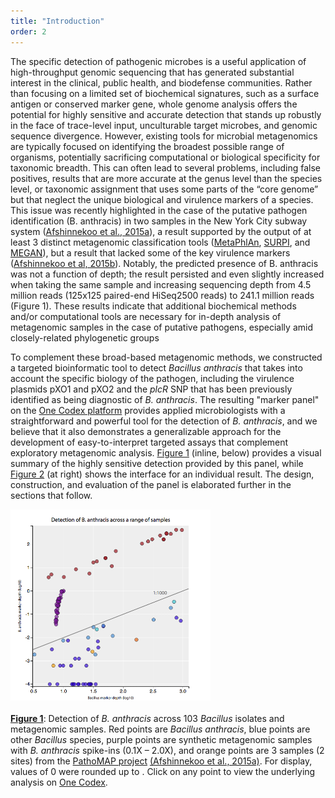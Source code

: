 ```yaml
---
title: "Introduction"
order: 2
---
```


The specific detection of pathogenic microbes is a useful application of high-throughput genomic sequencing that has generated substantial interest in the clinical, public health, and biodefense communities. Rather than focusing on a limited set of biochemical signatures, such as a surface antigen or conserved marker gene, whole genome analysis offers the potential for highly sensitive and accurate detection that stands up robustly in the face of trace-level input, unculturable target microbes, and genomic sequence divergence. However, existing tools for microbial metagenomics are typically focused on identifying the broadest possible range of organisms, potentially sacrificing computational or biological specificity for taxonomic breadth. This can often lead to several problems, including false positives, results that are more accurate at the genus level than the species level, or taxonomic assignment that uses some parts of the “core genome” but that neglect the unique biological and virulence markers of a species.  This issue was recently highlighted in the case of the putative pathogen identification (B. anthracis) in two samples in the New York City subway system ([Afshinnekoo et al., 2015a](http://www.sciencedirect.com/science/article/pii/S2405471215000022)), a result supported by the output of at least 3 distinct metagenomic classification tools ([MetaPhlAn](https://bitbucket.org/biobakery/metaphlan2), [SURPI](http://chiulab.ucsf.edu/surpi/), and [MEGAN](http://ab.inf.uni-tuebingen.de/software/megan5/)), but a result that lacked some of the key virulence markers ([Afshinnekoo et al, 2015b](http://www.cell.com/cell-systems/references/S2405-4712(15)00015-0)).  Notably, the predicted presence of B. anthracis was not a function of depth; the result persisted and even slightly increased when taking the same sample and increasing sequencing depth from 4.5 million reads (125x125 paired-end HiSeq2500 reads) to 241.1 million reads (Figure 1).  These results indicate that additional biochemical methods and/or computational tools are necessary for in-depth analysis of metagenomic samples in the case of putative pathogens, especially amid closely-related phylogenetic groups

To complement these broad-based metagenomic methods, we constructed a targeted bioinformatic tool to detect *Bacillus anthracis* that takes into account the specific biology of the pathogen, including the virulence plasmids pXO1 and pXO2 and the *plcR* SNP that has been previously identified as being diagnostic of _B. anthracis_. The resulting "marker panel" on the [One Codex platform](https://www.onecodex.com) provides applied microbiologists with a straightforward and powerful tool for the detection of *B. anthracis*, and we believe that it also demonstrates a generalizable approach for the development of easy-to-interpret targeted assays that complement exploratory metagenomic analysis. [Figure 1](#figure-1) (inline, below) provides a visual summary of the highly sensitive detection provided by this panel, while [Figure 2](#figure-2) (at right) shows the interface for an individual result. The design, construction, and evaluation of the panel is elaborated further in the sections that follow.

<script type="text/javascript" src="//mpld3.github.io/js/d3.v3.min.js"></script>
<script type="text/javascript" src="//mpld3.github.io/js/mpld3.v0.2.js"></script>

<style>
.mpld3-figure path {cursor: pointer;}
</style>

<div class="text-center">
    <div class="hidden-xs" id="fig_el89384573077776439141071"></div>
    <div class="visible-xs"><img src="data/figures/figure1_for_mobile.png" width="320px"><br><br></div>
    <div><a href="#figure-1"><b>Figure 1</b></a>: Detection of <em>B. anthracis</em> across 103 <em>Bacillus</em> isolates and metagenomic samples. Red points are <em>Bacillus anthracis</em>, blue points are other <em>Bacillus</em> species, purple points are synthetic metagenomic samples with <em>B. anthracis</em> spike-ins (0.1X &ndash; 2.0X), and orange points are 3 samples (2 sites) from the <a href="//www.pathomap.org">PathoMAP project</a> <a href="http://www.sciencedirect.com/science/article/pii/S2405471215000022">(Afshinnekoo et al., 2015a)</a>. For display, values of 0 were rounded up to <script type="math/tex" id="MathJax-Element-manual-1"> 10^{-04}\ (log_{10} = -4) </script>. <span class="hidden-xs">Click on any point to view the underlying analysis on <a href="https://www.onecodex.com">One Codex</a>.</span></div>
</div>

<script type="text/javascript">

  !function(mpld3){

    mpld3.register_plugin("htmltooltip", HtmlTooltipPlugin);
    HtmlTooltipPlugin.prototype = Object.create(mpld3.Plugin.prototype);
    HtmlTooltipPlugin.prototype.constructor = HtmlTooltipPlugin;
    HtmlTooltipPlugin.prototype.requiredProps = ["id"];
    HtmlTooltipPlugin.prototype.defaultProps = {labels:null,
                                                hoffset:0,
                                                voffset:10,
                                                ext_links:null};
    function HtmlTooltipPlugin(fig, props){
        mpld3.Plugin.call(this, fig, props);
    };
    HtmlTooltipPlugin.prototype.draw = function(){
       var obj = mpld3.get_element(this.props.id);
       var labels = this.props.labels;
       var ext_links = this.props.ext_links;
       var tooltip = d3.select("body").append("div")
                    .attr("class", "mpld3-tooltip")
                    .style("position", "absolute")
                    .style("z-index", "10")
                    .style("visibility", "hidden");
       obj.elements()
           .on("mousedown", function(d, i){
                               window.open(ext_links[i], "_blank");})
           .on("mouseover", function(d, i){
                              tooltip.html(labels[i])
                                     .style("visibility", "visible");})
           .on("mousemove", function(d, i){
                  tooltip
                    .style("top", d3.event.pageY + this.props.voffset + "px")
                    .style("left",d3.event.pageX + this.props.hoffset + "px");
                 }.bind(this))
           .on("mouseout",  function(d, i){
                           tooltip.style("visibility", "hidden");});
    };

       mpld3.draw_figure("fig_el89384573077776439141071", {"axes": [{"xlim": [0.47999999999999998, 3.1000000000000001], "yscale": "linear", "axesbg": "#EEEEEE", "texts": [{"v_baseline": "auto", "h_anchor": "start", "color": "#808080", "text": "1:1000", "coordinates": "data", "zorder": 3, "alpha": 1, "fontsize": 16.0, "position": [2.5, -0.14999999999999999], "rotation": -0.0, "id": "el89384556096016"}, {"v_baseline": "hanging", "h_anchor": "middle", "color": "#000000", "text": "Bacillus marker depth (log10)", "coordinates": "axes", "zorder": 3, "alpha": 1, "fontsize": 12.0, "position": [0.5, -0.065], "rotation": -0.0, "id": "el89384573320016"}, {"v_baseline": "auto", "h_anchor": "middle", "color": "#000000", "text": "B. anthracis marker depth (log10)", "coordinates": "axes", "zorder": 3, "alpha": 1, "fontsize": 12.0, "position": [-0.075, 0.5], "rotation": -90.0, "id": "el89384573234640"}, {"v_baseline": "auto", "h_anchor": "middle", "color": "#000000", "text": "Detection of B. anthracis across a range of samples", "coordinates": "axes", "zorder": 3, "alpha": 1, "fontsize": 18.0, "position": [0.5, 1.025], "rotation": -0.0, "id": "el89384573190864"}], "zoomable": true, "images": [], "xdomain": [0.47999999999999998, 3.1000000000000001], "ylim": [-4.0999999999999996, 2.7999999999999998], "paths": [], "sharey": [], "sharex": [], "axesbgalpha": null, "axes": [{"scale": "linear", "tickformat": null, "grid": {"color": "#FFFFFF", "alpha": 1.0, "dasharray": "10,0", "gridOn": true}, "fontsize": 12.0, "position": "bottom", "nticks": 8, "tickvalues": null}, {"scale": "linear", "tickformat": null, "grid": {"color": "#FFFFFF", "alpha": 1.0, "dasharray": "10,0", "gridOn": true}, "fontsize": 12.0, "position": "left", "nticks": 9, "tickvalues": null}], "lines": [{"color": "#808080", "yindex": 1, "coordinates": "data", "dasharray": "10,0", "zorder": 1, "alpha": 1, "xindex": 0, "linewidth": 2.0, "data": "data01", "id": "el89384573078672"}], "markers": [], "id": "el89384573077584", "ydomain": [-4.0999999999999996, 2.7999999999999998], "collections": [{"paths": [[[[0.0, -0.5], [0.13260155, -0.5], [0.25978993539242673, -0.44731684579412084], [0.3535533905932738, -0.3535533905932738], [0.44731684579412084, -0.25978993539242673], [0.5, -0.13260155], [0.5, 0.0], [0.5, 0.13260155], [0.44731684579412084, 0.25978993539242673], [0.3535533905932738, 0.3535533905932738], [0.25978993539242673, 0.44731684579412084], [0.13260155, 0.5], [0.0, 0.5], [-0.13260155, 0.5], [-0.25978993539242673, 0.44731684579412084], [-0.3535533905932738, 0.3535533905932738], [-0.44731684579412084, 0.25978993539242673], [-0.5, 0.13260155], [-0.5, 0.0], [-0.5, -0.13260155], [-0.44731684579412084, -0.25978993539242673], [-0.3535533905932738, -0.3535533905932738], [-0.25978993539242673, -0.44731684579412084], [-0.13260155, -0.5], [0.0, -0.5]], ["M", "C", "C", "C", "C", "C", "C", "C", "C", "Z"]]], "edgecolors": ["#000000"], "edgewidths": [1.0], "offsets": "data02", "yindex": 1, "id": "el89384569923408", "pathtransforms": [[11.11111111111111, 0.0, 0.0, 11.11111111111111, 0.0, 0.0]], "pathcoordinates": "display", "offsetcoordinates": "data", "zorder": 2, "xindex": 0, "alphas": [0.7], "facecolors": ["#9A1922", "#9A1922", "#9A1922", "#9A1922", "#9A1922", "#9A1922", "#9A1922", "#9A1922", "#9A1922", "#9A1922", "#9A1922", "#9A1922", "#9A1922", "#9A1922", "#9A1922", "#9A1922", "#9A1922", "#9A1922", "#9A1922", "#9A1922", "#9A1922", "#9A1922", "#7C1B96", "#7C1B96", "#7C1B96", "#7C1B96", "#7C1B96", "#7C1B96", "#7C1B96", "#7C1B96", "#7C1B96", "#7C1B96", "#7C1B96", "#7C1B96", "#7C1B96", "#7C1B96", "#7C1B96", "#7C1B96", "#7C1B96", "#7C1B96", "#7C1B96", "#7C1B96", "#7C1B96", "#7C1B96", "#7C1B96", "#7C1B96", "#7C1B96", "#7C1B96", "#7C1B96", "#7C1B96", "#7C1B96", "#7C1B96", "#7C1B96", "#7C1B96", "#7C1B96", "#7C1B96", "#7C1B96", "#7C1B96", "#EE9F22", "#EE9F22", "#330ECD", "#330ECD", "#330ECD", "#330ECD", "#330ECD", "#330ECD", "#330ECD", "#330ECD", "#330ECD", "#330ECD", "#330ECD", "#330ECD", "#330ECD", "#330ECD", "#330ECD", "#330ECD", "#330ECD", "#330ECD", "#330ECD", "#330ECD", "#330ECD", "#330ECD", "#330ECD", "#330ECD", "#330ECD", "#330ECD", "#00B1CD", "#4C8ECD", "#4C8ECD", "#4C8ECD", "#4C8ECD", "#4C8ECD", "#4C8ECD", "#4C8ECD", "#4C8ECD", "#4C8ECD", "#330ECD", "#330ECD", "#330ECD", "#40C5CD", "#40C5CD", "#330ECD", "#E46421"]}], "xscale": "linear", "bbox": [0.125, 0.099999999999999978, 0.77500000000000002, 0.80000000000000004]}], "height": 640.0, "width": 640.0, "plugins": [{"type": "reset"}, {"enabled": false, "button": true, "type": "zoom"}, {"enabled": false, "button": true, "type": "boxzoom"}, {"voffset": 15, "labels": ["<div class=\"nbtooltip\">Bacillus anthracis<br><em>B. anthracis</em> depth: 18.65<br><em>Bacillus</em> depth: 36.12</div>", "<div class=\"nbtooltip\">Bacillus anthracis<br><em>B. anthracis</em> depth: 239.29<br><em>Bacillus</em> depth: 416.75</div>", "<div class=\"nbtooltip\">Bacillus anthracis<br><em>B. anthracis</em> depth: 16.72<br><em>Bacillus</em> depth: 31.62</div>", "<div class=\"nbtooltip\">Bacillus anthracis<br><em>B. anthracis</em> depth: 420.07<br><em>Bacillus</em> depth: 773.25</div>", "<div class=\"nbtooltip\">Bacillus anthracis<br><em>B. anthracis</em> depth: 163.17<br><em>Bacillus</em> depth: 477.00</div>", "<div class=\"nbtooltip\">Bacillus anthracis<br><em>B. anthracis</em> depth: 25.77<br><em>Bacillus</em> depth: 50.50</div>", "<div class=\"nbtooltip\">Bacillus anthracis<br><em>B. anthracis</em> depth: 5.60<br><em>Bacillus</em> depth: 27.12</div>", "<div class=\"nbtooltip\">Bacillus anthracis<br><em>B. anthracis</em> depth: 25.77<br><em>Bacillus</em> depth: 50.50</div>", "<div class=\"nbtooltip\">Bacillus anthracis<br><em>B. anthracis</em> depth: 166.12<br><em>Bacillus</em> depth: 306.50</div>", "<div class=\"nbtooltip\">Bacillus anthracis<br><em>B. anthracis</em> depth: 3.96<br><em>Bacillus</em> depth: 10.12</div>", "<div class=\"nbtooltip\">Bacillus anthracis<br><em>B. anthracis</em> depth: 163.17<br><em>Bacillus</em> depth: 477.00</div>", "<div class=\"nbtooltip\">Bacillus anthracis<br><em>B. anthracis</em> depth: 8.52<br><em>Bacillus</em> depth: 16.12</div>", "<div class=\"nbtooltip\">Bacillus anthracis<br><em>B. anthracis</em> depth: 284.71<br><em>Bacillus</em> depth: 533.25</div>", "<div class=\"nbtooltip\">Bacillus anthracis<br><em>B. anthracis</em> depth: 11.63<br><em>Bacillus</em> depth: 64.50</div>", "<div class=\"nbtooltip\">Bacillus anthracis<br><em>B. anthracis</em> depth: 411.56<br><em>Bacillus</em> depth: 966.25</div>", "<div class=\"nbtooltip\">Bacillus anthracis<br><em>B. anthracis</em> depth: 3.85<br><em>Bacillus</em> depth: 5.62</div>", "<div class=\"nbtooltip\">Bacillus anthracis<br><em>B. anthracis</em> depth: 299.82<br><em>Bacillus</em> depth: 531.62</div>", "<div class=\"nbtooltip\">Bacillus anthracis<br><em>B. anthracis</em> depth: 281.08<br><em>Bacillus</em> depth: 628.75</div>", "<div class=\"nbtooltip\">Bacillus anthracis<br><em>B. anthracis</em> depth: 108.26<br><em>Bacillus</em> depth: 206.75</div>", "<div class=\"nbtooltip\">Bacillus anthracis<br><em>B. anthracis</em> depth: 5.10<br><em>Bacillus</em> depth: 6.25</div>", "<div class=\"nbtooltip\">Bacillus anthracis<br><em>B. anthracis</em> depth: 51.57<br><em>Bacillus</em> depth: 75.25</div>", "<div class=\"nbtooltip\">Bacillus anthracis<br><em>B. anthracis</em> depth: 133.95<br><em>Bacillus</em> depth: 261.38</div>", "<div class=\"nbtooltip\">Metagenomic<br><em>B. anthracis</em> depth: 0.95<br><em>Bacillus</em> depth: 9.88</div>", "<div class=\"nbtooltip\">Metagenomic<br><em>B. anthracis</em> depth: 0.13<br><em>Bacillus</em> depth: 7.75</div>", "<div class=\"nbtooltip\">Metagenomic<br><em>B. anthracis</em> depth: 0.25<br><em>Bacillus</em> depth: 8.12</div>", "<div class=\"nbtooltip\">Metagenomic<br><em>B. anthracis</em> depth: 0.38<br><em>Bacillus</em> depth: 8.25</div>", "<div class=\"nbtooltip\">Metagenomic<br><em>B. anthracis</em> depth: 0.51<br><em>Bacillus</em> depth: 9.00</div>", "<div class=\"nbtooltip\">Metagenomic<br><em>B. anthracis</em> depth: 0.05<br><em>Bacillus</em> depth: 7.50</div>", "<div class=\"nbtooltip\">Metagenomic<br><em>B. anthracis</em> depth: 1.01<br><em>Bacillus</em> depth: 10.00</div>", "<div class=\"nbtooltip\">Metagenomic<br><em>B. anthracis</em> depth: 0.15<br><em>Bacillus</em> depth: 7.50</div>", "<div class=\"nbtooltip\">Metagenomic<br><em>B. anthracis</em> depth: 0.27<br><em>Bacillus</em> depth: 7.62</div>", "<div class=\"nbtooltip\">Metagenomic<br><em>B. anthracis</em> depth: 0.38<br><em>Bacillus</em> depth: 8.00</div>", "<div class=\"nbtooltip\">Metagenomic<br><em>B. anthracis</em> depth: 0.49<br><em>Bacillus</em> depth: 8.62</div>", "<div class=\"nbtooltip\">Metagenomic<br><em>B. anthracis</em> depth: 0.06<br><em>Bacillus</em> depth: 7.50</div>", "<div class=\"nbtooltip\">Metagenomic<br><em>B. anthracis</em> depth: 0.89<br><em>Bacillus</em> depth: 9.38</div>", "<div class=\"nbtooltip\">Metagenomic<br><em>B. anthracis</em> depth: 0.11<br><em>Bacillus</em> depth: 7.88</div>", "<div class=\"nbtooltip\">Metagenomic<br><em>B. anthracis</em> depth: 0.22<br><em>Bacillus</em> depth: 8.12</div>", "<div class=\"nbtooltip\">Metagenomic<br><em>B. anthracis</em> depth: 0.34<br><em>Bacillus</em> depth: 8.50</div>", "<div class=\"nbtooltip\">Metagenomic<br><em>B. anthracis</em> depth: 0.45<br><em>Bacillus</em> depth: 8.50</div>", "<div class=\"nbtooltip\">Metagenomic<br><em>B. anthracis</em> depth: 0.05<br><em>Bacillus</em> depth: 7.62</div>", "<div class=\"nbtooltip\">Metagenomic<br><em>B. anthracis</em> depth: 0.97<br><em>Bacillus</em> depth: 9.25</div>", "<div class=\"nbtooltip\">Metagenomic<br><em>B. anthracis</em> depth: 0.11<br><em>Bacillus</em> depth: 8.00</div>", "<div class=\"nbtooltip\">Metagenomic<br><em>B. anthracis</em> depth: 0.25<br><em>Bacillus</em> depth: 8.25</div>", "<div class=\"nbtooltip\">Metagenomic<br><em>B. anthracis</em> depth: 0.37<br><em>Bacillus</em> depth: 8.50</div>", "<div class=\"nbtooltip\">Metagenomic<br><em>B. anthracis</em> depth: 0.48<br><em>Bacillus</em> depth: 8.50</div>", "<div class=\"nbtooltip\">Metagenomic<br><em>B. anthracis</em> depth: 0.04<br><em>Bacillus</em> depth: 7.38</div>", "<div class=\"nbtooltip\">Metagenomic<br><em>B. anthracis</em> depth: 0.94<br><em>Bacillus</em> depth: 9.25</div>", "<div class=\"nbtooltip\">Metagenomic<br><em>B. anthracis</em> depth: 0.12<br><em>Bacillus</em> depth: 7.62</div>", "<div class=\"nbtooltip\">Metagenomic<br><em>B. anthracis</em> depth: 0.23<br><em>Bacillus</em> depth: 7.75</div>", "<div class=\"nbtooltip\">Metagenomic<br><em>B. anthracis</em> depth: 0.37<br><em>Bacillus</em> depth: 8.00</div>", "<div class=\"nbtooltip\">Metagenomic<br><em>B. anthracis</em> depth: 0.47<br><em>Bacillus</em> depth: 8.25</div>", "<div class=\"nbtooltip\">Metagenomic<br><em>B. anthracis</em> depth: 0.06<br><em>Bacillus</em> depth: 7.38</div>", "<div class=\"nbtooltip\">Metagenomic<br><em>B. anthracis</em> depth: 0.69<br><em>Bacillus</em> depth: 9.00</div>", "<div class=\"nbtooltip\">Metagenomic<br><em>B. anthracis</em> depth: 0.08<br><em>Bacillus</em> depth: 7.62</div>", "<div class=\"nbtooltip\">Metagenomic<br><em>B. anthracis</em> depth: 0.16<br><em>Bacillus</em> depth: 7.88</div>", "<div class=\"nbtooltip\">Metagenomic<br><em>B. anthracis</em> depth: 0.24<br><em>Bacillus</em> depth: 8.00</div>", "<div class=\"nbtooltip\">Metagenomic<br><em>B. anthracis</em> depth: 0.34<br><em>Bacillus</em> depth: 8.12</div>", "<div class=\"nbtooltip\">Metagenomic<br><em>B. anthracis</em> depth: 0.04<br><em>Bacillus</em> depth: 7.50</div>", "<div class=\"nbtooltip\">PathoMAP - J Train<br><em>B. anthracis</em> depth: 0.00<br><em>Bacillus</em> depth: 30.50</div>", "<div class=\"nbtooltip\">PathoMAP - Pelham Pkwy<br><em>B. anthracis</em> depth: 0.00<br><em>Bacillus</em> depth: 6.75</div>", "<div class=\"nbtooltip\">Bacillus thuringiensis<br><em>B. anthracis</em> depth: 0.00<br><em>Bacillus</em> depth: 15.62</div>", "<div class=\"nbtooltip\">Bacillus thuringiensis<br><em>B. anthracis</em> depth: 0.00<br><em>Bacillus</em> depth: 28.25</div>", "<div class=\"nbtooltip\">Bacillus thuringiensis<br><em>B. anthracis</em> depth: 0.00<br><em>Bacillus</em> depth: 26.50</div>", "<div class=\"nbtooltip\">Bacillus thuringiensis<br><em>B. anthracis</em> depth: 0.00<br><em>Bacillus</em> depth: 9.88</div>", "<div class=\"nbtooltip\">Bacillus thuringiensis<br><em>B. anthracis</em> depth: 0.00<br><em>Bacillus</em> depth: 34.62</div>", "<div class=\"nbtooltip\">Bacillus thuringiensis<br><em>B. anthracis</em> depth: 0.00<br><em>Bacillus</em> depth: 6.38</div>", "<div class=\"nbtooltip\">Bacillus thuringiensis<br><em>B. anthracis</em> depth: 0.00<br><em>Bacillus</em> depth: 26.00</div>", "<div class=\"nbtooltip\">Bacillus thuringiensis<br><em>B. anthracis</em> depth: 0.00<br><em>Bacillus</em> depth: 29.00</div>", "<div class=\"nbtooltip\">Bacillus thuringiensis<br><em>B. anthracis</em> depth: 0.00<br><em>Bacillus</em> depth: 13.38</div>", "<div class=\"nbtooltip\">Bacillus thuringiensis<br><em>B. anthracis</em> depth: 0.01<br><em>Bacillus</em> depth: 11.88</div>", "<div class=\"nbtooltip\">Bacillus thuringiensis<br><em>B. anthracis</em> depth: 0.03<br><em>Bacillus</em> depth: 46.50</div>", "<div class=\"nbtooltip\">Bacillus thuringiensis<br><em>B. anthracis</em> depth: 0.00<br><em>Bacillus</em> depth: 5.88</div>", "<div class=\"nbtooltip\">Bacillus thuringiensis<br><em>B. anthracis</em> depth: 0.00<br><em>Bacillus</em> depth: 14.25</div>", "<div class=\"nbtooltip\">Bacillus thuringiensis<br><em>B. anthracis</em> depth: 0.00<br><em>Bacillus</em> depth: 7.88</div>", "<div class=\"nbtooltip\">Bacillus thuringiensis<br><em>B. anthracis</em> depth: 0.00<br><em>Bacillus</em> depth: 14.62</div>", "<div class=\"nbtooltip\">Bacillus thuringiensis<br><em>B. anthracis</em> depth: 0.00<br><em>Bacillus</em> depth: 13.88</div>", "<div class=\"nbtooltip\">Bacillus thuringiensis<br><em>B. anthracis</em> depth: 0.00<br><em>Bacillus</em> depth: 21.38</div>", "<div class=\"nbtooltip\">Bacillus thuringiensis<br><em>B. anthracis</em> depth: 0.00<br><em>Bacillus</em> depth: 24.12</div>", "<div class=\"nbtooltip\">Bacillus thuringiensis<br><em>B. anthracis</em> depth: 0.00<br><em>Bacillus</em> depth: 28.12</div>", "<div class=\"nbtooltip\">Bacillus thuringiensis<br><em>B. anthracis</em> depth: 0.00<br><em>Bacillus</em> depth: 8.75</div>", "<div class=\"nbtooltip\">Bacillus thuringiensis<br><em>B. anthracis</em> depth: 0.00<br><em>Bacillus</em> depth: 18.12</div>", "<div class=\"nbtooltip\">Bacillus thuringiensis<br><em>B. anthracis</em> depth: 0.00<br><em>Bacillus</em> depth: 27.00</div>", "<div class=\"nbtooltip\">Bacillus thuringiensis<br><em>B. anthracis</em> depth: 0.00<br><em>Bacillus</em> depth: 15.25</div>", "<div class=\"nbtooltip\">Bacillus thuringiensis<br><em>B. anthracis</em> depth: 0.00<br><em>Bacillus</em> depth: 23.38</div>", "<div class=\"nbtooltip\">Bacillus thuringiensis<br><em>B. anthracis</em> depth: 0.00<br><em>Bacillus</em> depth: 18.00</div>", "<div class=\"nbtooltip\">Bacillus thuringiensis<br><em>B. anthracis</em> depth: 0.00<br><em>Bacillus</em> depth: 17.50</div>", "<div class=\"nbtooltip\">Bacillus subtilis<br><em>B. anthracis</em> depth: 0.00<br><em>Bacillus</em> depth: 0.00</div>", "<div class=\"nbtooltip\">Bacillus cereus<br><em>B. anthracis</em> depth: 0.01<br><em>Bacillus</em> depth: 66.75</div>", "<div class=\"nbtooltip\">Bacillus cereus<br><em>B. anthracis</em> depth: 0.01<br><em>Bacillus</em> depth: 25.88</div>", "<div class=\"nbtooltip\">Bacillus cereus<br><em>B. anthracis</em> depth: 0.06<br><em>Bacillus</em> depth: 324.00</div>", "<div class=\"nbtooltip\">Bacillus cereus<br><em>B. anthracis</em> depth: 0.03<br><em>Bacillus</em> depth: 46.50</div>", "<div class=\"nbtooltip\">Bacillus cereus<br><em>B. anthracis</em> depth: 0.03<br><em>Bacillus</em> depth: 31.75</div>", "<div class=\"nbtooltip\">Bacillus cereus<br><em>B. anthracis</em> depth: 0.00<br><em>Bacillus</em> depth: 34.12</div>", "<div class=\"nbtooltip\">Bacillus cereus<br><em>B. anthracis</em> depth: 0.00<br><em>Bacillus</em> depth: 3.25</div>", "<div class=\"nbtooltip\">Bacillus cereus<br><em>B. anthracis</em> depth: 0.01<br><em>Bacillus</em> depth: 9.88</div>", "<div class=\"nbtooltip\">Bacillus cereus<br><em>B. anthracis</em> depth: 0.19<br><em>Bacillus</em> depth: 630.12</div>", "<div class=\"nbtooltip\">Bacillus thuringiensis<br><em>B. anthracis</em> depth: 0.00<br><em>Bacillus</em> depth: 38.25</div>", "<div class=\"nbtooltip\">Bacillus thuringiensis<br><em>B. anthracis</em> depth: 0.01<br><em>Bacillus</em> depth: 37.62</div>", "<div class=\"nbtooltip\">Bacillus thuringiensis<br><em>B. anthracis</em> depth: 0.05<br><em>Bacillus</em> depth: 925.12</div>", "<div class=\"nbtooltip\">Bacillus mycoides<br><em>B. anthracis</em> depth: 0.02<br><em>Bacillus</em> depth: 36.12</div>", "<div class=\"nbtooltip\">Bacillus mycoides<br><em>B. anthracis</em> depth: 0.34<br><em>Bacillus</em> depth: 713.12</div>", "<div class=\"nbtooltip\">Bacillus thuringiensis<br><em>B. anthracis</em> depth: 0.07<br><em>Bacillus</em> depth: 781.88</div>", "<div class=\"nbtooltip\">PathoMAP - Pelham Pkwy (High Depth)<br><em>B. anthracis</em> depth: 0.01<br><em>Bacillus</em> depth: 166.60</div>"], "ext_links": ["https://app.onecodex.com/markerpanel/public/95b772397d254594", "https://app.onecodex.com/markerpanel/public/21ab1777d36d4923", "https://app.onecodex.com/markerpanel/public/4db8c5da29bf415a", "https://app.onecodex.com/markerpanel/public/5f90beca24754104", "https://app.onecodex.com/markerpanel/public/616c85b64957497f", "https://app.onecodex.com/markerpanel/public/0bc30f91783a4251", "https://app.onecodex.com/markerpanel/public/b32b61b9bba34148", "https://app.onecodex.com/markerpanel/public/6d7e9f1e313943cf", "https://app.onecodex.com/markerpanel/public/2e3c592c96604f35", "https://app.onecodex.com/markerpanel/public/b201ff8b02b6441a", "https://app.onecodex.com/markerpanel/public/fe28720c16ea4e02", "https://app.onecodex.com/markerpanel/public/6cdf19486eda46c3", "https://app.onecodex.com/markerpanel/public/e23d92debfa24a29", "https://app.onecodex.com/markerpanel/public/cf61b1614a554cba", "https://app.onecodex.com/markerpanel/public/a09ea851c55f43b1", "https://app.onecodex.com/markerpanel/public/5b461237d44c42af", "https://app.onecodex.com/markerpanel/public/34985f33c5724db5", "https://app.onecodex.com/markerpanel/public/408ab894c0e34574", "https://app.onecodex.com/markerpanel/public/e09f43e2d5354178", "https://app.onecodex.com/markerpanel/public/f1c6a780d9324e56", "https://app.onecodex.com/markerpanel/public/4f87f456564443e9", "https://app.onecodex.com/markerpanel/public/3c59e29cdfc048da", "https://app.onecodex.com/markerpanel/public/d1e9311de65b493e", "https://app.onecodex.com/markerpanel/public/29785ff86843473f", "https://app.onecodex.com/markerpanel/public/76edb54e6cf44bf9", "https://app.onecodex.com/markerpanel/public/9ce721f0d366431c", "https://app.onecodex.com/markerpanel/public/b29bfe8016924ead", "https://app.onecodex.com/markerpanel/public/0b481e21212e4fa8", "https://app.onecodex.com/markerpanel/public/60ec09d2208f4d3c", "https://app.onecodex.com/markerpanel/public/74eda9612a984152", "https://app.onecodex.com/markerpanel/public/bc36bbca388b4658", "https://app.onecodex.com/markerpanel/public/94eac4d020014c8b", "https://app.onecodex.com/markerpanel/public/74d6e50f48ae4653", "https://app.onecodex.com/markerpanel/public/1257716fa04e4328", "https://app.onecodex.com/markerpanel/public/3f9f5fe7d9734df3", "https://app.onecodex.com/markerpanel/public/930d0ee1a61a44d5", "https://app.onecodex.com/markerpanel/public/a784865c01144cb4", "https://app.onecodex.com/markerpanel/public/2953293c05da4662", "https://app.onecodex.com/markerpanel/public/6fb3f014a5c543e9", "https://app.onecodex.com/markerpanel/public/0a2f5c649d5e43ca", "https://app.onecodex.com/markerpanel/public/23781b46233e45a8", "https://app.onecodex.com/markerpanel/public/7464000d88034d4f", "https://app.onecodex.com/markerpanel/public/a1e66f422bcc48f6", "https://app.onecodex.com/markerpanel/public/68a7eb56b10f4b56", "https://app.onecodex.com/markerpanel/public/d05fcef6cc7b4f35", "https://app.onecodex.com/markerpanel/public/3f83394a40a94e18", "https://app.onecodex.com/markerpanel/public/3d7b0556399b4df7", "https://app.onecodex.com/markerpanel/public/cd7a6236427246f8", "https://app.onecodex.com/markerpanel/public/7d260b6859954a53", "https://app.onecodex.com/markerpanel/public/1311fb85231d47ea", "https://app.onecodex.com/markerpanel/public/1892f38b0fbe4b74", "https://app.onecodex.com/markerpanel/public/251c767ca54f4748", "https://app.onecodex.com/markerpanel/public/0d134b2b35e9405c", "https://app.onecodex.com/markerpanel/public/2c2908d09bde4e2b", "https://app.onecodex.com/markerpanel/public/e9fa974592ce4190", "https://app.onecodex.com/markerpanel/public/3ac795acb38c46df", "https://app.onecodex.com/markerpanel/public/2ac453e16df74a83", "https://app.onecodex.com/markerpanel/public/b8dc5399ba0a47ae", "https://app.onecodex.com/markerpanel/public/9b78464d639843c1", "https://app.onecodex.com/markerpanel/public/6b4d2231f74e4440", "https://app.onecodex.com/markerpanel/public/5c62671351ee4e3c", "https://app.onecodex.com/markerpanel/public/2ef8bdaf093940f8", "https://app.onecodex.com/markerpanel/public/5d997e558df74ca1", "https://app.onecodex.com/markerpanel/public/3a8b7a5857444467", "https://app.onecodex.com/markerpanel/public/f3b0bfdcfbc44774", "https://app.onecodex.com/markerpanel/public/f8ff5f918ec343ee", "https://app.onecodex.com/markerpanel/public/1a79d66174144b98", "https://app.onecodex.com/markerpanel/public/5344bb14da294d3e", "https://app.onecodex.com/markerpanel/public/1d638bde15074985", "https://app.onecodex.com/markerpanel/public/7218996544e74dfc", "https://app.onecodex.com/markerpanel/public/a9a206905f254476", "https://app.onecodex.com/markerpanel/public/a07cce700ab24670", "https://app.onecodex.com/markerpanel/public/122ee6ea64714378", "https://app.onecodex.com/markerpanel/public/dcb821276fd34559", "https://app.onecodex.com/markerpanel/public/85654b94413a45af", "https://app.onecodex.com/markerpanel/public/3297e1fdfe544a38", "https://app.onecodex.com/markerpanel/public/bd066864b3d04209", "https://app.onecodex.com/markerpanel/public/8e1fd43f4c2b44c5", "https://app.onecodex.com/markerpanel/public/11f37a2445c04224", "https://app.onecodex.com/markerpanel/public/a87e82be025646e2", "https://app.onecodex.com/markerpanel/public/2ca8dd4174e140f2", "https://app.onecodex.com/markerpanel/public/3f35066ee26d489e", "https://app.onecodex.com/markerpanel/public/c9ba1ce8c3c840a8", "https://app.onecodex.com/markerpanel/public/8422b452875b4a0f", "https://app.onecodex.com/markerpanel/public/7549020c1d2b4f10", "https://app.onecodex.com/markerpanel/public/9e911908edc044a5", "https://app.onecodex.com/markerpanel/public/510e3106381f4b3d", "https://app.onecodex.com/markerpanel/public/85bdd4ba19564ba5", "https://app.onecodex.com/markerpanel/public/aabe23504ec64970", "https://app.onecodex.com/markerpanel/public/1d4e8937006242aa", "https://app.onecodex.com/markerpanel/public/69c50e61aad44e34", "https://app.onecodex.com/markerpanel/public/e5605d07a0d040c8", "https://app.onecodex.com/markerpanel/public/a36e07327b524843", "https://app.onecodex.com/markerpanel/public/ac1ff427ec194dc9", "https://app.onecodex.com/markerpanel/public/52060e71ec4a45bd", "https://app.onecodex.com/markerpanel/public/3e920aaf5d9b4d29", "https://app.onecodex.com/markerpanel/public/f2986e813dff41e9", "https://app.onecodex.com/markerpanel/public/3f77c7d515944720", "https://app.onecodex.com/markerpanel/public/b037f3996fdf48a3", "https://app.onecodex.com/markerpanel/public/b1b01fd1170a45f5", "https://app.onecodex.com/markerpanel/public/88abf864f9fe466a", "https://app.onecodex.com/markerpanel/public/4401cd70b75443f5", "https://app.onecodex.com/markerpanel/public/560931d5c75b4f0c"], "hoffset": 5, "type": "htmltooltip", "id": "el89384569923408"}], "data": {"data02": [[1.5578078557646042, 1.2706461901775035], [2.6198756085000428, 2.378931956361744], [1.5000305341838744, 1.2231618226215986], [2.888319928675217, 2.623320152996725], [2.678518379040114, 2.2126455371741316], [1.7032913781186614, 1.411136993187935], [1.433369746856586, 0.747849659626292], [1.7032913781186614, 1.411136993187935], [2.486430478854434, 2.2204225739313617], [1.0053950318867062, 0.5973670760207497], [2.678518379040114, 2.2126455371741316], [1.2074997233073055, 0.9303252465435894], [2.7269308641214662, 2.4544098016956353], [1.8095597146352678, 1.0654133279078997], [2.985089506926381, 2.6144339475525156], [0.7501225267834001, 0.585864667278667], [2.72560539572208, 2.4768623145777235], [2.798477998063984, 2.4488295598280643], [2.315445518224584, 2.0344672729886586], [0.7958800173440752, 0.7071720694941545], [1.876506504265881, 1.7123979184752722], [2.4172640458257284, 2.1269472631793764], [0.9945371042984978, -0.024203264962565505], [0.8893017025063102, -0.8958448684208564], [0.909823369650912, -0.6066845298410333], [0.9164539485499251, -0.42014520206830397], [0.9542425094393249, -0.296454182663611], [0.8750612633917001, -1.336243317039259], [1.0, 0.004843482968940377], [0.8750612633917001, -0.8381191144101245], [0.8822398480188235, -0.5720065804896629], [0.9030899869919435, -0.4158943246363925], [0.9357591037453117, -0.305654534177052], [0.8750612633917001, -1.2187033029895313], [0.9719712763997564, -0.048925885372766875], [0.8962505624616381, -0.9526220047905073], [0.909823369650912, -0.6564717740526199], [0.9294189257142927, -0.46511234689921155], [0.9294189257142927, -0.34935059242298216], [0.8822398480188235, -1.2609923680453374], [0.9661417327390326, -0.013186424147666858], [0.9030899869919435, -0.9430239454441535], [0.9164539485499251, -0.6099788149924756], [0.9294189257142927, -0.43683693576332316], [0.9294189257142927, -0.3229504988770814], [0.8677620246502006, -1.3542166892451803], [0.9661417327390326, -0.025349161431976505], [0.8822398480188235, -0.9110088106564568], [0.8893017025063102, -0.6408089727491415], [0.9030899869919435, -0.4375774210414805], [0.9164539485499251, -0.32752808550285534], [0.8677620246502006, -1.256085033194596], [0.9542425094393249, -0.16289952450938208], [0.8822398480188235, -1.1016713149984165], [0.8962505624616381, -0.7938553295656761], [0.9030899869919435, -0.6211438131876622], [0.909823369650912, -0.4730812770868147], [0.8750612633917001, -1.4346230204981696], [1.4842998393467859, -2.603415017183788], [0.829303772831025, -3.2054750085117503], [1.193820026016113, -2.9044450128477695], [1.4510184521554574, -4.0], [1.423245873936808, -4.0], [0.9945371042984978, -3.2054750085117503], [1.5393897820725049, -4.0], [0.8044801891059927, -2.5065050041757315], [1.414973347970818, -2.5065050041757315], [1.462397997898956, -4.0], [1.126293790693266, -3.2054750085117503], [1.0746336182969043, -2.1262937624641256], [1.667452952889954, -1.515278956933956], [0.7690078709437739, -4.0], [1.153814864344529, -4.0], [0.8962505624616381, -4.0], [1.1650958747542182, -4.0], [1.1422329917947138, -4.0], [1.3299061234002103, -4.0], [1.3824673220158301, -3.2054750085117503], [1.449092531119419, -4.0], [0.9420080530223133, -3.2054750085117503], [1.2582780152430313, -2.9044450128477695], [1.4313637641589874, -4.0], [1.1832698436828046, -4.0], [1.3687516195445555, -4.0], [1.255272505103306, -4.0], [1.2430380486862944, -4.0], [-4.0, -3.2054750085117503], [1.824451270036613, -1.9267214442453755], [1.412880358464974, -2.0013550694209905], [2.510545010206612, -1.23234718457344], [1.667452952889954, -1.489471691686283], [1.5017437296279945, -1.552262525716079], [1.5330726600488125, -2.728353753792088], [0.5118833609788743, -2.728353753792088], [0.9945371042984978, -2.1262937624641256], [2.799426710446207, -0.7240324076150938], [1.5826314394896364, -2.427323758128107], [1.5754765086018998, -2.1640823233535254], [2.966200417217455, -1.281195747344248], [1.5578078557646042, -1.6491725271067579], [2.85316566176229, -0.4643234374910682], [2.893137327037495, -1.1485701877473227], [2.2216749970707688, -2.0915317098235784]], "data01": [[-5.0, -8.0], [6.0, 3.0]]}, "id": "el89384573077776"});
  }(mpld3);

</script>
